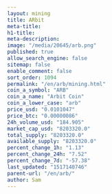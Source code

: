 ```yaml
---
layout: mining
title: ARbit
meta-title: 
h1-title: 
meta-description: 
image: "/media/20645/arb.png"
published: true
allow_search_engine: false
sitemap: false
enable_comment: false
sort_order: 1094
permalink: "/en/arb/mining.html"
coin_a_symbol: "ARB"
coin_a_name: "Arbit Coin"
coin_a_lower_case: "arb"
price_usd: "0.0101047"
price_btc: "0.00000086"
24h_volume_usd: "184.905"
market_cap_usd: "8203320.0"
total_supply: "8203320.0"
available_supply: "8203320.0"
percent_change_1h: "1.13"
percent_change_24h: "7.52"
percent_change_7d: "-57.38"
last_updated: "1517140746"
parent-url: "/en/arb/"
author: Sam
---
```


